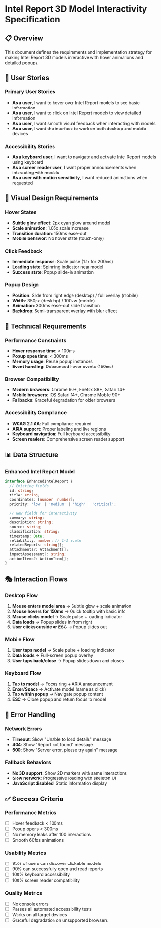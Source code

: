 # Intel Report 3D Model Interactivity Specification

## 📋 Overview
This document defines the requirements and implementation strategy for making Intel Report 3D models interactive with hover animations and detailed popups.

## 🎯 User Stories

### Primary User Stories
- **As a user**, I want to hover over Intel Report models to see basic information
- **As a user**, I want to click on Intel Report models to view detailed information
- **As a user**, I want smooth visual feedback when interacting with models
- **As a user**, I want the interface to work on both desktop and mobile devices

### Accessibility Stories
- **As a keyboard user**, I want to navigate and activate Intel Report models using keyboard
- **As a screen reader user**, I want proper announcements when interacting with models
- **As a user with motion sensitivity**, I want reduced animations when requested

## 🎨 Visual Design Requirements

### Hover States
- **Subtle glow effect**: 2px cyan glow around model
- **Scale animation**: 1.05x scale increase
- **Transition duration**: 150ms ease-out
- **Mobile behavior**: No hover state (touch-only)

### Click Feedback
- **Immediate response**: Scale pulse (1.1x for 200ms)
- **Loading state**: Spinning indicator near model
- **Success state**: Popup slide-in animation

### Popup Design
- **Position**: Slide from right edge (desktop) / full overlay (mobile)
- **Width**: 350px (desktop) / 100vw (mobile)
- **Animation**: 300ms ease-out slide transition
- **Backdrop**: Semi-transparent overlay with blur effect

## 🔧 Technical Requirements

### Performance Constraints
- **Hover response time**: < 100ms
- **Popup open time**: < 300ms
- **Memory usage**: Reuse popup instances
- **Event handling**: Debounced hover events (150ms)

### Browser Compatibility
- **Modern browsers**: Chrome 90+, Firefox 88+, Safari 14+
- **Mobile browsers**: iOS Safari 14+, Chrome Mobile 90+
- **Fallbacks**: Graceful degradation for older browsers

### Accessibility Compliance
- **WCAG 2.1 AA**: Full compliance required
- **ARIA support**: Proper labeling and live regions
- **Keyboard navigation**: Full keyboard accessibility
- **Screen readers**: Comprehensive screen reader support

## 📊 Data Structure

### Enhanced Intel Report Model
```typescript
interface EnhancedIntelReport {
  // Existing fields
  id: string;
  title: string;
  coordinates: [number, number];
  priority: 'low' | 'medium' | 'high' | 'critical';
  
  // New fields for interactivity
  summary: string;
  description: string;
  source: string;
  classification: string;
  timestamp: Date;
  reliability: number; // 1-5 scale
  relatedReports: string[];
  attachments?: Attachment[];
  impactAssessment?: string;
  actionItems?: ActionItem[];
}
```

## 🎭 Interaction Flows

### Desktop Flow
1. **Mouse enters model area** → Subtle glow + scale animation
2. **Mouse hovers for 150ms** → Quick tooltip with basic info
3. **Mouse clicks model** → Scale pulse + loading indicator
4. **Data loads** → Popup slides in from right
5. **User clicks outside or ESC** → Popup slides out

### Mobile Flow
1. **User taps model** → Scale pulse + loading indicator
2. **Data loads** → Full-screen popup overlay
3. **User taps back/close** → Popup slides down and closes

### Keyboard Flow
1. **Tab to model** → Focus ring + ARIA announcement
2. **Enter/Space** → Activate model (same as click)
3. **Tab within popup** → Navigate popup content
4. **ESC** → Close popup and return focus to model

## 🚨 Error Handling

### Network Errors
- **Timeout**: Show "Unable to load details" message
- **404**: Show "Report not found" message
- **500**: Show "Server error, please try again" message

### Fallback Behaviors
- **No 3D support**: Show 2D markers with same interactions
- **Slow network**: Progressive loading with skeleton UI
- **JavaScript disabled**: Static information display

## ✅ Success Criteria

### Performance Metrics
- [ ] Hover feedback < 100ms
- [ ] Popup opens < 300ms
- [ ] No memory leaks after 100 interactions
- [ ] Smooth 60fps animations

### Usability Metrics
- [ ] 95% of users can discover clickable models
- [ ] 90% can successfully open and read reports
- [ ] 100% keyboard accessibility
- [ ] 100% screen reader compatibility

### Quality Metrics
- [ ] No console errors
- [ ] Passes all automated accessibility tests
- [ ] Works on all target devices
- [ ] Graceful degradation on unsupported browsers
